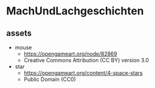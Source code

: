 # MachUndLachgeschichten

## assets

* mouse
  * https://opengameart.org/node/82869
  * Creative Commons Attribution (CC BY) version 3.0
* star
  * https://opengameart.org/content/4-space-stars
  * Public Domain (CC0)
